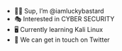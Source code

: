 - ✌🏻 Sup, I’m @iamluckybastard
- 🎭 Interested in CYBER SECURITY
- 🖥️ Currently learning Kali Linux
- 📱 We can get in touch on Twitter